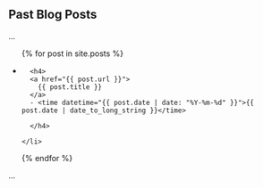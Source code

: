 ## Past Blog Posts

...
<ul>
  {% for post in site.posts %}
    <li>
      
      <h4>
      <a href="{{ post.url }}">
        {{ post.title }}
      </a>
      - <time datetime="{{ post.date | date: "%Y-%m-%d" }}">{{ post.date | date_to_long_string }}</time>
      
      </h4>
      
    </li>
  {% endfor %}
</ul>
...
